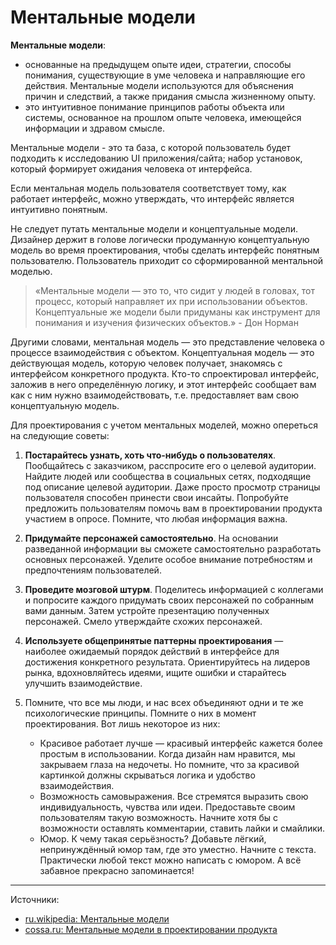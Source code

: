 # Ментальные модели

**Ментальные модели**: 
- основанные на предыдущем опыте идеи, стратегии, способы понимания, существующие в уме человека и направляющие его действия. Ментальные модели используются для объяснения причин и следствий, а также придания смысла жизненному опыту.
- это интуитивное понимание принципов работы объекта или системы, основанное на прошлом опыте человека, имеющейся информации и здравом смысле.

Ментальные модели - это та база, с которой пользователь будет подходить к исследованию UI приложения/сайта; набор установок, который формирует ожидания человека от интерфейса.

Если ментальная модель пользователя соответствует тому, как работает интерфейс, можно утверждать, что интерфейс является интуитивно понятным.

Не следует путать ментальные модели и концептуальные модели. Дизайнер держит в голове логически продуманную концептуальную модель во время проектирования, чтобы сделать интерфейс понятным пользователю. Пользователь приходит со сформированной ментальной моделью.

> «Ментальные модели — это то, что сидит у людей в головах, тот процесс, который направляет их при использовании объектов. Концептуальные же модели были придуманы как инструмент для понимания и изучения физических объектов.» - Дон Норман

Другими словами, ментальная модель — это представление человека о процессе взаимодействия с объектом. Концептуальная модель — это действующая модель, которую человек получает, знакомясь с интерфейсом конкретного продукта. Кто-то спроектировал интерфейс, заложив в него определённую логику, и этот интерфейс сообщает вам как с ним нужно взаимодействовать, т.е. предоставляет вам свою концептуальную модель.

Для проектирования с учетом ментальных моделей, можно опереться на следующие советы:

1. **Постарайтесь узнать, хоть что-нибудь о пользователях**. Пообщайтесь с заказчиком, расспросите его о целевой аудитории. Найдите людей или сообщества в социальных сетях, подходящие под описание целевой аудитории. Даже просто просмотр страницы пользователя способен принести свои инсайты. Попробуйте предложить пользователям помочь вам в проектировании продукта участием в опросе. Помните, что любая информация важна.
2. **Придумайте персонажей самостоятельно**. На основании разведанной информации вы сможете самостоятельно разработать основных персонажей. Уделите особое внимание потребностям и предпочтениям пользователей.
3. **Проведите мозговой штурм**. Поделитесь информацией с коллегами и попросите каждого придумать своих персонажей по собранным вами данным. Затем устройте презентацию полученных персонажей. Смело утверждайте схожих персонажей.
4. **Используете общепринятые паттерны проектирования** — наиболее ожидаемый порядок действий в интерфейсе для достижения конкретного результата. Ориентируйтесь на лидеров рынка, вдохновляйтесь идеями, ищите ошибки и старайтесь улучшить взаимодействие.
5. Помните, что все мы люди, и нас всех объединяют одни и те же психологические принципы. Помните о них в момент проектирования. Вот лишь некоторое из них:

    - Красивое работает лучше — красивый интерфейс кажется более простым в использовании. Когда дизайн нам нравится, мы закрываем глаза на недочеты. Но помните, что за красивой картинкой должны скрываться логика и удобство взаимодействия.
    - Возможность самовыражения. Все стремятся выразить свою индивидуальность, чувства или идеи. Предоставьте своим пользователям такую возможность. Начните хотя бы с возможности оставлять комментарии, ставить лайки и смайлики.
    - Юмор. К чему такая серьёзность? Добавьте лёгкий, непринуждённый юмор там, где это уместно. Начните с текста. Практически любой текст можно написать с юмором. А всё забавное прекрасно запоминается!

---

Источники:

- [ru.wikipedia: Ментальные модели](https://ru.wikipedia.org/wiki/Ментальные_модели)
- [cossa.ru: Ментальные модели в проектировании продукта](https://www.cossa.ru/152/142341/)